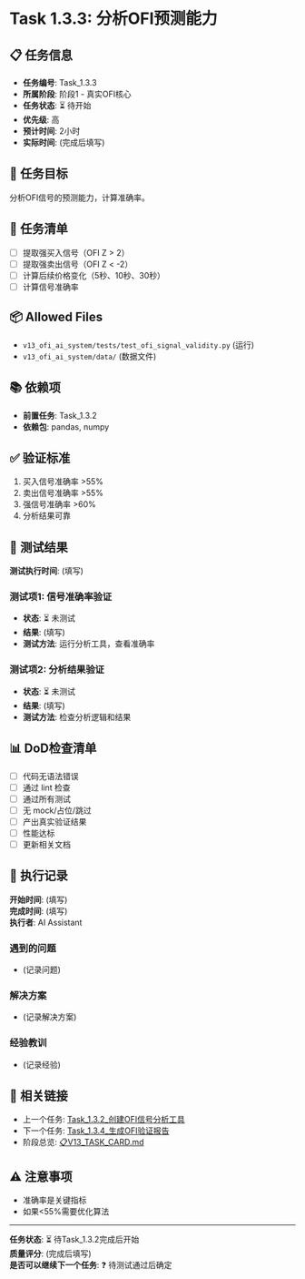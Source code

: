 # Task 1.3.3: 分析OFI预测能力

## 📋 任务信息
- **任务编号**: Task_1.3.3
- **所属阶段**: 阶段1 - 真实OFI核心
- **任务状态**: ⏳ 待开始
- **优先级**: 高
- **预计时间**: 2小时
- **实际时间**: (完成后填写)

## 🎯 任务目标
分析OFI信号的预测能力，计算准确率。

## 📝 任务清单
- [ ] 提取强买入信号（OFI Z > 2）
- [ ] 提取强卖出信号（OFI Z < -2）
- [ ] 计算后续价格变化（5秒、10秒、30秒）
- [ ] 计算信号准确率

## 📦 Allowed Files
- `v13_ofi_ai_system/tests/test_ofi_signal_validity.py` (运行)
- `v13_ofi_ai_system/data/` (数据文件)

## 📚 依赖项
- **前置任务**: Task_1.3.2
- **依赖包**: pandas, numpy

## ✅ 验证标准
1. 买入信号准确率 >55%
2. 卖出信号准确率 >55%
3. 强信号准确率 >60%
4. 分析结果可靠

## 🧪 测试结果
**测试执行时间**: (填写)

### 测试项1: 信号准确率验证
- **状态**: ⏳ 未测试
- **结果**: (填写)
- **测试方法**: 运行分析工具，查看准确率

### 测试项2: 分析结果验证
- **状态**: ⏳ 未测试
- **结果**: (填写)
- **测试方法**: 检查分析逻辑和结果

## 📊 DoD检查清单
- [ ] 代码无语法错误
- [ ] 通过 lint 检查
- [ ] 通过所有测试
- [ ] 无 mock/占位/跳过
- [ ] 产出真实验证结果
- [ ] 性能达标
- [ ] 更新相关文档

## 📝 执行记录
**开始时间**: (填写)  
**完成时间**: (填写)  
**执行者**: AI Assistant

### 遇到的问题
- (记录问题)

### 解决方案
- (记录解决方案)

### 经验教训
- (记录经验)

## 🔗 相关链接
- 上一个任务: [Task_1.3.2_创建OFI信号分析工具](./Task_1.3.2_创建OFI信号分析工具.md)
- 下一个任务: [Task_1.3.4_生成OFI验证报告](./Task_1.3.4_生成OFI验证报告.md)
- 阶段总览: [📋V13_TASK_CARD.md](../../📋V13_TASK_CARD.md)

## ⚠️ 注意事项
- 准确率是关键指标
- 如果<55%需要优化算法

---
**任务状态**: ⏳ 待Task_1.3.2完成后开始  
**质量评分**: (完成后填写)  
**是否可以继续下一个任务**: ❓ 待测试通过后确定

